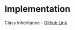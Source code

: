 # Implementation

Class Inheritance - [Github Link](https://github.com/grandeurkoe/100-days-of-code-the-complete-python-pro-bootcamp/tree/6e96756768411db240765923b18220c161727720/day-020-and-021-build-the-snake-game/class-inheritance)